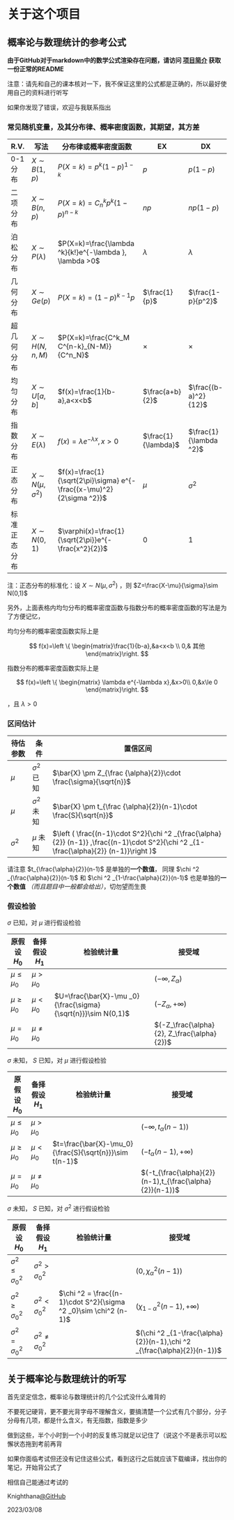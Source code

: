 # 关于这个项目

## 概率论与数理统计的参考公式

**由于GitHub对于markdown中的数学公式渲染存在问题，请访问
[项目简介](https://knighthana.github.io/external_ref_docs/simple_dictation_program_README.html)
获取一份正常的README**

注意：请先和自己的课本核对一下，我不保证这里的公式都是正确的，所以最好使用自己的资料进行听写

如果你发现了错误，欢迎与我联系指出

### 常见随机变量，及其分布律、概率密度函数，其期望，其方差

|R.V.|写法|分布律或概率密度函数|EX|DX|
|---|---|---|---|---|
|0-1分布|$X\sim B(1,p)$|$P(X=k)=p^k (1-p)^{1-k}$|$p$|$p(1-p)$|
|二项分布|$X\sim B(n,p)$|$P(X=k)=C^k_n p^k (1-p)^{n-k}$|$np$|$np(1-p)$|
|泊松分布|$X\sim P(\lambda)$|$P(X=k)=\frac{\lambda ^k}{k!}e^{-\lambda }, \lambda >0$|$\lambda$|$\lambda$|
|几何分布|$X\sim Ge(p)$|$P(X=k)=(1-p)^{k-1}p$|$\frac{1}{p}$|$\frac{1-p}{p^2}$
|超几何分布|$X\sim H(N,n,M)$|$P(X=k)=\frac{C^k_M C^{n-k}_{N-M}}{C^n_N}$| × | × |
|均匀分布|$X\sim U[a,b]$|$f(x)=\frac{1}{b-a},a<x<b$|$\frac{a+b}{2}$|$\frac{(b-a)^2}{12}$|
|指数分布|$X\sim E(\lambda)$|$f(x)=\lambda e^{-\lambda x},x>0$|$\frac{1}{\lambda}$|$\frac{1}{\lambda ^2}$|
|正态分布|$X\sim N(\mu ,\sigma ^2)$|$f(x)=\frac{1}{\sqrt{2\pi}\sigma} e^{-\frac{(x-\mu)^2}{2\sigma ^2}}$|$\mu$|$\sigma ^2$|
|标准正态分布|$X\sim N(0,1)$|$\varphi(x)=\frac{1}{\sqrt{2\pi}}e^{-\frac{x^2}{2}}$|$0$|$1$|

注：正态分布的标准化：设
$X\sim N(\mu , \sigma ^2)$
，则
$Z=\frac{X-\mu}{\sigma}\sim N(0,1)$

另外，上面表格内均匀分布的概率密度函数与指数分布的概率密度函数的写法是为了方便记忆，
    
均匀分布的概率密度函数实际上是

$$
f(x)=\left \{ \begin{matrix}\frac{1}{b-a},&a<x<b \\ 0,& 其他 \end{matrix}\right.
$$

指数分布的概率密度函数实际上是

$$
f(x)=\left \{ \begin{matrix} \lambda e^{-\lambda x},&x>0\\ 0,&x\le 0 \end{matrix}\right.
$$

，且
$\lambda>0$

### 区间估计

|待估参数|条件|置信区间|
|----|----|----|
|$\mu$|$\sigma ^2$ 已知|$\bar{X} \pm Z_{\frac {\alpha}{2}}\cdot \frac{\sigma}{\sqrt{n}}$|
|$\mu$|$\sigma ^2$ 未知|$\bar{X} \pm t_{\frac {\alpha}{2}}(n-1)\cdot \frac{S}{\sqrt{n}}$|
|$\sigma ^2$|$\mu$ 未知|$\left ( \frac{(n-1)\cdot S^2}{\chi ^2 _{\frac{\alpha}{2}} (n-1)} ,\frac{(n-1)\cdot S^2}{\chi ^2 _{1-\frac{\alpha}{2}} (n-1)}\right )$|

请注意
$t_{\frac{\alpha}{2}}(n-1)$
是单独的**一个数值**，
同理
$\chi ^2 _{\frac{\alpha}{2}}(n-1)$
和
$\chi ^2 _{1-\frac{\alpha}{2}}(n-1)$
也是单独的**一个数值** *（而且题目中一般都会给出）*，切勿望而生畏

### 假设检验

$\sigma$
已知，对
$\mu$
进行假设检验

|原假设 $H_0$|备择假设 $H_1$|检验统计量|接受域|
|-----------|------------|---------|-----|
|$\mu \le \mu _0$|$\mu > \mu _0$| |$(-\infty,Z_\alpha)$|
|$\mu \ge \mu _0$|$\mu < \mu _0$|$U=\frac{\bar{X}-\mu _0}{\frac{\sigma}{\sqrt{n}}}\sim N(0,1)$|$(-Z_\alpha, +\infty)$|
|$\mu = \mu _0$|$\mu \ne \mu _0$| |$(-Z_\frac{\alpha}{2}, Z_\frac{\alpha}{2})$|

$\sigma$
未知，
$S$
已知，对
$\mu$
进行假设检验

|原假设 $H_0$|备择假设 $H_1$|检验统计量|接受域|
|-----------|------------|---------|-----|
|$\mu \le \mu _0$|$\mu > \mu _0$| |$(-\infty, t_\alpha (n-1))$|
|$\mu \ge \mu _0$|$\mu < \mu _0$|$t=\frac{\bar{X}-\mu_0}{\frac{S}{\sqrt{n}}}\sim t(n-1)$|$(-t_\alpha(n-1),+\infty)$|
|$\mu = \mu _0$|$\mu \ne \mu _0$| |$(-t_{\frac{\alpha}{2}}(n-1),t_{\frac{\alpha}{2}}(n-1))$|

$\sigma$
未知，
$S$
已知，对
$\sigma ^2$
进行假设检验

|原假设 $H_0$|备择假设 $H_1$|检验统计量|接受域|
|-----------|------------|---------|-----|
|$\sigma ^2 \le \sigma _0 ^2$|$\sigma ^2 > \sigma ^2 _0$| |$(0,\chi ^2 _{\alpha} (n-1))$|
|$\sigma ^2 \ge \sigma _0 ^2$|$\sigma ^2 < \sigma ^2 _0$|$\chi ^2 = \frac{(n-1)\cdot S^2}{\sigma ^2 _0}\sim \chi^2 (n-1)$|$(\chi ^2 _{1-\alpha}(n-1),+\infty)$|
|$\sigma ^2 = \sigma ^2 _0$|$\sigma ^2 \ne \sigma ^2 _0$| |$(\chi ^2 _{1-\frac{\alpha}{2}}(n-1),\chi ^2 _{\frac{\alpha}{2}}(n-1))$|

## 关于概率论与数理统计的听写

首先坚定信念，概率论与数理统计的几个公式没什么难背的

不要死记硬背，更不要光背字母不理解含义，要搞清楚一个公式有几个部分，分子分母有几项，都是什么含义，有无指数，指数是多少

做到这些，半个小时到一个小时的反复练习就足以记住了（说这个不是表示可以松懈状态拖到考前再背

如果你面临考试但还没有记住这些公式，看到这行之后就应该下载编译，找出你的笔记，开始背公式了

相信自己能通过考试的

Knighthana[@GitHub](https://github.com/Knighthana)

2023/03/08
